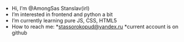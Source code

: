 - Hi, I’m @AmongSas  Stanslav(irl)
- I’m interested in frontend and python a bit
- I’m currently learning pure JS, CSS, HTML5
- How to reach me: 
    *stassorokopud@yandex.ru
    *current account is on github

<!---
AmongSas/AmongSas is a ✨ special ✨ repository because its `README.md` (this file) appears on your GitHub profile.
You can click the Preview link to take a look at your changes.
--->
